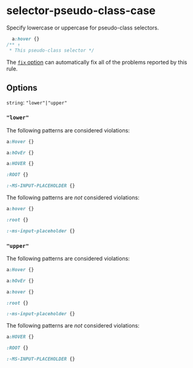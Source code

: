 # selector-pseudo-class-case

Specify lowercase or uppercase for pseudo-class selectors.

```css
  a:hover {}
/** ↑
 * This pseudo-class selector */
```

The [`fix` option](../../../docs/user-guide/options.md#fix) can automatically fix all of the problems reported by this rule.

## Options

`string`: `"lower"|"upper"`

### `"lower"`

The following patterns are considered violations:

```css
a:Hover {}
```

```css
a:hOvEr {}
```

```css
a:HOVER {}
```

```css
:ROOT {}
```

```css
:-MS-INPUT-PLACEHOLDER {}
```

The following patterns are *not* considered violations:

```css
a:hover {}
```

```css
:root {}
```

```css
:-ms-input-placeholder {}
```

### `"upper"`

The following patterns are considered violations:

```css
a:Hover {}
```

```css
a:hOvEr {}
```

```css
a:hover {}
```

```css
:root {}
```

```css
:-ms-input-placeholder {}
```

The following patterns are *not* considered violations:

```css
a:HOVER {}
```

```css
:ROOT {}
```

```css
:-MS-INPUT-PLACEHOLDER {}
```
